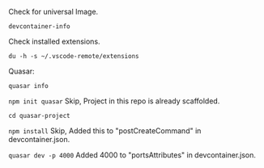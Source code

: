 Check for universal Image.

`devcontainer-info`

Check installed extensions.

`du -h -s ~/.vscode-remote/extensions`

Quasar:

`quasar info`

`npm init quasar` Skip, Project in this repo is already scaffolded.

`cd quasar-project`

`npm install` Skip, Added this to "postCreateCommand" in devcontainer.json.

`quasar dev -p 4000` Added 4000 to "portsAttributes" in devcontainer.json.
